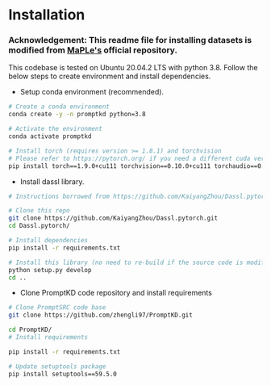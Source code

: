 # Installation

### Acknowledgement: This readme file for installing datasets is modified from [MaPLe's](https://github.com/muzairkhattak/multimodal-prompt-learning) official repository.

This codebase is tested on Ubuntu 20.04.2 LTS with python 3.8. Follow the below steps to create environment and install dependencies.

* Setup conda environment (recommended).
```bash
# Create a conda environment
conda create -y -n promptkd python=3.8

# Activate the environment
conda activate promptkd

# Install torch (requires version >= 1.8.1) and torchvision
# Please refer to https://pytorch.org/ if you need a different cuda version
pip install torch==1.9.0+cu111 torchvision==0.10.0+cu111 torchaudio==0.9.0 -f https://download.pytorch.org/whl/torch_stable.html
```

* Install dassl library.
```bash
# Instructions borrowed from https://github.com/KaiyangZhou/Dassl.pytorch#installation

# Clone this repo
git clone https://github.com/KaiyangZhou/Dassl.pytorch.git
cd Dassl.pytorch/

# Install dependencies
pip install -r requirements.txt

# Install this library (no need to re-build if the source code is modified)
python setup.py develop
cd ..
```

* Clone PromptKD code repository and install requirements
```bash
# Clone PromptSRC code base
git clone https://github.com/zhengli97/PromptKD.git

cd PromptKD/
# Install requirements

pip install -r requirements.txt

# Update setuptools package 
pip install setuptools==59.5.0
```
